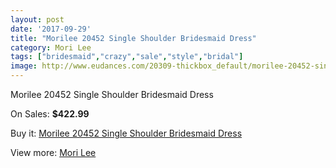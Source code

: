```yaml
---
layout: post
date: '2017-09-29'
title: "Morilee 20452 Single Shoulder Bridesmaid Dress"
category: Mori Lee
tags: ["bridesmaid","crazy","sale","style","bridal"]
image: http://www.eudances.com/20309-thickbox_default/morilee-20452-single-shoulder-bridesmaid-dress.jpg
---
```

Morilee 20452 Single Shoulder Bridesmaid Dress

On Sales: **$422.99**
<a href="https://www.eudances.com/en/mori-lee/6089-morilee-20452-single-shoulder-bridesmaid-dress.html"><amp-img layout="responsive" width="600" height="600" src="//www.eudances.com/20309-thickbox_default/morilee-20452-single-shoulder-bridesmaid-dress.jpg" alt="Morilee 20452 Single Shoulder Bridesmaid Dress 0" /></a>
<a href="https://www.eudances.com/en/mori-lee/6089-morilee-20452-single-shoulder-bridesmaid-dress.html"><amp-img layout="responsive" width="600" height="600" src="//www.eudances.com/20311-thickbox_default/morilee-20452-single-shoulder-bridesmaid-dress.jpg" alt="Morilee 20452 Single Shoulder Bridesmaid Dress 1" /></a>
<a href="https://www.eudances.com/en/mori-lee/6089-morilee-20452-single-shoulder-bridesmaid-dress.html"><amp-img layout="responsive" width="600" height="600" src="//www.eudances.com/20310-thickbox_default/morilee-20452-single-shoulder-bridesmaid-dress.jpg" alt="Morilee 20452 Single Shoulder Bridesmaid Dress 2" /></a>

Buy it: [Morilee 20452 Single Shoulder Bridesmaid Dress](https://www.eudances.com/en/mori-lee/6089-morilee-20452-single-shoulder-bridesmaid-dress.html "Morilee 20452 Single Shoulder Bridesmaid Dress")

View more: [Mori Lee](https://www.eudances.com/en/65-mori-lee "Mori Lee")